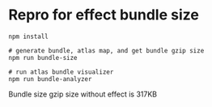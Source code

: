 # Repro for effect bundle size

```
npm install

# generate bundle, atlas map, and get bundle gzip size
npm run bundle-size

# run atlas bundle visualizer
npm run bundle-analyzer
```

Bundle size gzip size without effect is 317KB